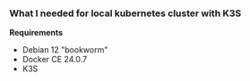 <h3>What I needed for local kubernetes cluster with K3S</h3>

<b>Requirements</b>
<ul>
    <li>Debian 12 "bookworm"</li>
    <li>Docker CE 24.0.7</li>
    <li>K3S</li>
</ul>